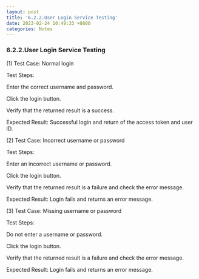 ```yaml
---
layout: post
title: '6.2.2.User Login Service Testing'
date: 2023-02-24 10:49:33 +0800
categories: Notes
---
```


### 6.2.2.User Login Service Testing

(1) Test Case: Normal login

Test Steps:

Enter the correct username and password.

Click the login button.

Verify that the returned result is a success.

Expected Result: Successful login and return of the access token and user ID.

(2) Test Case: Incorrect username or password

Test Steps:

Enter an incorrect username or password.

Click the login button.

Verify that the returned result is a failure and check the error message.

Expected Result: Login fails and returns an error message.

(3) Test Case: Missing username or password

Test Steps:

Do not enter a username or password.

Click the login button.

Verify that the returned result is a failure and check the error message.

Expected Result: Login fails and returns an error message.
